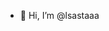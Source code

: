 - 👋 Hi, I’m @lsastaaa
<!---
lsastaaa/lsastaaa is a ✨ special ✨ repository because its `README.md` (this file) appears on your GitHub profile.
You can click the Preview link to take a look at your changes.
--->
